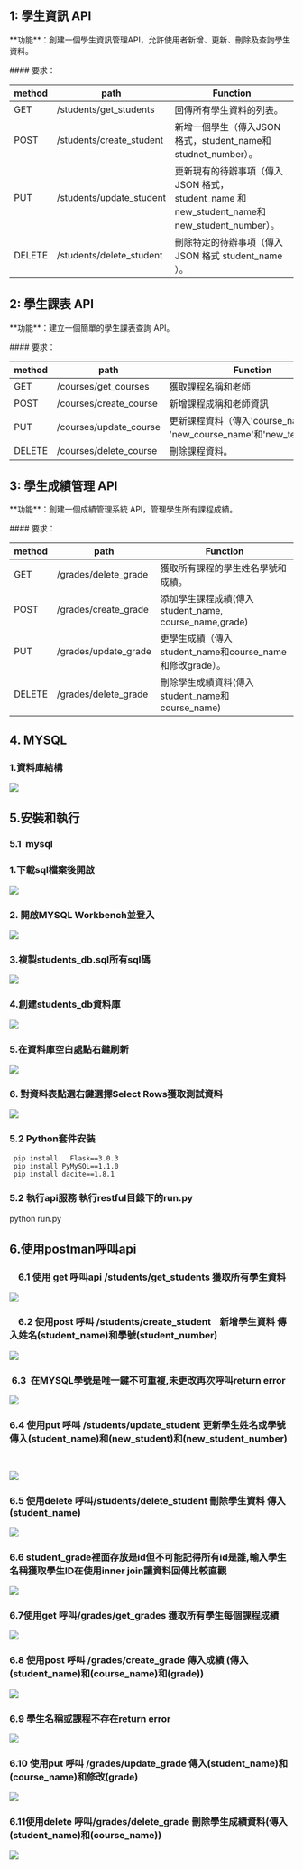 ## **1: 學生資訊 API**

\*\*功能\*\*：創建一個學生資訊管理API，允許使用者新增、更新、刪除及查詢學生資料。

\#### 要求：

| method | path | Function |
| --- | --- | --- |
| GET | /students/get\_students | 回傳所有學生資料的列表。 |
| POST | /students/create\_student | 新增一個學生（傳入JSON 格式，student\_name和studnet\_number）。 |
| PUT | /students/update\_student | 更新現有的待辦事項（傳入 JSON 格式， student\_name 和new\_student\_name和new\_student\_number）。 |
| DELETE | /students/delete\_student | 刪除特定的待辦事項（傳入 JSON 格式 student\_name ）。 |

## 2: 學生課表 API

\*\*功能\*\*：建立一個簡單的學生課表查詢 API。

\#### 要求：

| method | path | Function |
| --- | --- | --- |
| GET | /courses/get\_courses | 獲取課程名稱和老師 |
| POST | /courses/create\_course | 新增課程成稱和老師資訊 |
| PUT | /courses/update\_course | 更新課程資料（傳入'course\_name' 和 'new\_course\_name'和'new\_teacher'）。 |
| DELETE | /courses/delete\_course | 刪除課程資料。 |

## 3: 學生成績管理 API

\*\*功能\*\*：創建一個成績管理系統 API，管理學生所有課程成績。

\#### 要求：

| method | path | Function |
| --- | --- | --- |
| GET | /grades/delete\_grade | 獲取所有課程的學生姓名學號和成績。 |
| POST | /grades/create\_grade | 添加學生課程成績(傳入student\_name, course\_name,grade) |
| PUT | /grades/update\_grade | 更學生成績（傳入student\_name和course\_name和修改grade）。 |
| DELETE | /grades/delete\_grade | 刪除學生成績資料(傳入student\_name和course\_name) |

## 4\. MYSQL

### 1.資料庫結構

![](https://github.com/duilelomo23/StudentGrade/blob/main/pictureSQL/%E5%A4%9A%E5%B0%8D%E5%A4%9A.png)

## 5.安裝和執行

### 5.1  mysql

### 1.下載sql檔案後開啟

![](https://33333.cdn.cke-cs.com/kSW7V9NHUXugvhoQeFaf/images/d3bb82cc8ff1a2218c5b74ba28f6be7ab1fbd9d4c50c0dd3.png)

### 2\. 開啟MYSQL Workbench並登入

![](https://github.com/duilelomo23/StudentGrade/blob/main/pictureSQL/%E7%99%BB%E5%85%A5workbench.png)

### 3.複製students\_db.sql所有sql碼

![](https://github.com/duilelomo23/StudentGrade/blob/main/pictureSQL/%E8%A4%87%E8%A3%BDsql%E7%A2%BC.png)

### 4.創建students\_db資料庫

![](https://github.com/duilelomo23/StudentGrade/blob/main/pictureSQL/%E6%96%B0%E5%A2%9Esutdent_db.png)

### 5.在資料庫空白處點右鍵刷新

![](https://github.com/duilelomo23/StudentGrade/blob/main/pictureSQL/%E5%88%B7%E6%96%B0.png)

### 6\. 對資料表點選右鍵選擇Select Rows獲取測試資料

![](https://33333.cdn.cke-cs.com/kSW7V9NHUXugvhoQeFaf/images/08deeb2deaced6fefb795e27242dc32324fcc8484fc0ba47.png)

### 5.2 Python套件安裝

```plaintext
 pip install   Flask==3.0.3
 pip install PyMySQL==1.1.0  
 pip install dacite==1.8.1
```

### 5.2 執行api服務 執行restful目錄下的run.py

python run.py

## 6.使用postman呼叫api

###     6.1 使用 get 呼叫api /students/get\_students 獲取所有學生資料

![](https://github.com/duilelomo23/StudentGrade/blob/main/picture/%E7%8D%B2%E5%8F%96%E6%89%80%E6%9C%89%E5%AD%B8%E7%94%9F%E8%B3%87%E6%96%99.png)

###     6.2 使用post 呼叫 /students/create\_student    新增學生資料 傳入姓名(student\_name)和學號(student\_number)

![](https://github.com/duilelomo23/StudentGrade/blob/main/picture/%E6%96%B0%E5%A2%9E%E8%B3%87%E6%96%99.png)

###  6.3  在MYSQL學號是唯一鍵不可重複,未更改再次呼叫return error 

![](https://github.com/duilelomo23/StudentGrade/blob/main/picture/%E9%87%8D%E8%A4%87return%20error.png)

### 6.4 使用put 呼叫 /students/update\_student 更新學生姓名或學號傳入(student\_name)和(new\_student)和(new\_student\_number)  
 

![](https://github.com/duilelomo23/StudentGrade/blob/main/picture/%E6%9B%B4%E6%96%B0%E8%B3%87%E6%96%99.png)

### 6.5 使用delete 呼叫/students/delete\_student 刪除學生資料 傳入(student\_name)

![](https://github.com/duilelomo23/StudentGrade/blob/main/picture/%E5%88%AA%E9%99%A4%E8%B3%87%E6%96%99.png)

### 6.6 student\_grade裡面存放是id但不可能記得所有id是誰,輸入學生名稱獲取學生ID在使用inner join讓資料回傳比較直觀

![](https://33333.cdn.cke-cs.com/kSW7V9NHUXugvhoQeFaf/images/41c39ec59cdab2b9fdbc6fb10b7d2626a6825ff1fea1cfc8.png)

### 6.7使用get 呼叫/grades/get\_grades 獲取所有學生每個課程成績

![](https://github.com/duilelomo23/StudentGrade/blob/main/picture/%E7%8D%B2%E5%8F%96%E6%89%80%E6%9C%89%E5%AD%B8%E7%94%9F%E6%AF%8F%E5%80%8B%E8%AA%B2%E7%A8%8B%E6%88%90%E7%B8%BE.png)

### 6.8 使用post 呼叫 /grades/create\_grade 傳入成績 (傳入(student\_name)和(course\_name)和(grade))

![](https://github.com/duilelomo23/StudentGrade/blob/main/picture/%E5%82%B3%E5%85%A5%E6%88%90%E7%B8%BE.png)

### 6.9 學生名稱或課程不存在return error

![](https://github.com/duilelomo23/StudentGrade/blob/main/picture/%E5%AD%B8%E7%94%9F%E5%90%8D%E7%A8%B1%E6%88%96%E8%AA%B2%E7%A8%8B%E4%B8%8D%E5%AD%98%E5%9C%A8return%20error.png)

### 6.10 使用put 呼叫 /grades/update\_grade 傳入(student\_name)和(course\_name)和修改(grade)

![](https://github.com/duilelomo23/StudentGrade/blob/main/picture/%E4%BF%AE%E6%94%B9%E6%88%90%E7%B8%BE.png)

### 6.11使用delete 呼叫/grades/delete\_grade 刪除學生成績資料(傳入(student\_name)和(course\_name))

![](https://github.com/duilelomo23/StudentGrade/blob/main/picture/%E5%88%AA%E9%99%A4%E6%88%90%E7%B8%BE.png)
